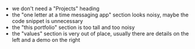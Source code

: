 - we don't need a "Projects" heading
- the "one letter at a time messaging app" section looks noisy, maybe the code snippet is unnecessary
- the "this portfolio" section is too tall and too noisy
- the "values" section is very out of place, usually there are details on the left and a demo on the right
